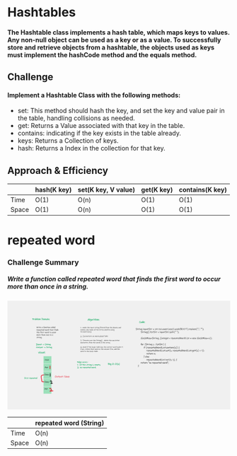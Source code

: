 # Hashtables
<!-- Short summary or background information -->
#### The Hashtable class implements a hash table, which maps keys to values. Any non-null object can be used as a key or as a value. To successfully store and retrieve objects from a hashtable, the objects used as keys must implement the hashCode method and the equals method.

## Challenge
<!-- Description of the challenge -->
#### Implement a Hashtable Class with the following methods:

+ set: This method should hash the key, and set the key and value pair in the table, handling collisions as needed.
+ get: Returns a Value associated with that key in the table.
+ contains: indicating if the key exists in the table already.
+ keys: Returns a Collection of keys.
+ hash: Returns a Index in the collection for that key.

## Approach & Efficiency
<!-- What approach did you take? Why? What is the Big O space/time for this approach? -->


|       | hash(K key) | set(K key, V value) | get(K key) | contains(K key) |
|-------|-------------|---------------------|------------|-----------------|
| Time  | O(1)        | O(n)                | O(1)       | O(1)            |
| Space | O(1)        | O(n)                | O(1)       | O(1)            |




# repeated word
### Challenge Summary
##### Write a function called repeated word that finds the first word to occur more than once in a string.

![](./screenshots/CC31.png)


|       | repeated word (String) |
|-------|------------------------|
| Time  | O(n)                   |  
| Space | O(n)                   |
